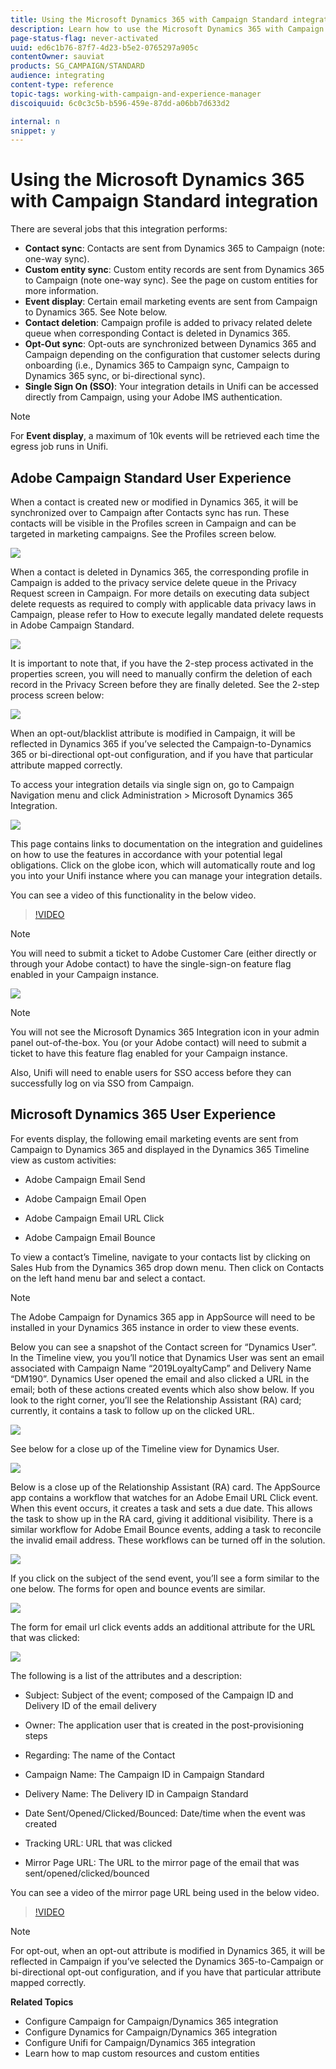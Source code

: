```yaml
---
title: Using the Microsoft Dynamics 365 with Campaign Standard integration
description: Learn how to use the Microsoft Dynamics 365 with Campaign Standard integration
page-status-flag: never-activated
uuid: ed6c1b76-87f7-4d23-b5e2-0765297a905c
contentOwner: sauviat
products: SG_CAMPAIGN/STANDARD
audience: integrating
content-type: reference
topic-tags: working-with-campaign-and-experience-manager
discoiquuid: 6c0c3c5b-b596-459e-87dd-a06bb7d633d2

internal: n
snippet: y
---
```


# Using the Microsoft Dynamics 365 with Campaign Standard integration

There are several jobs that this integration performs:

* **Contact sync**: Contacts are sent from Dynamics 365 to Campaign (note: one-way sync).
* **Custom entity sync**: Custom entity records are sent from Dynamics 365 to Campaign (note one-way sync).  See the page on custom entities for more information.
* **Event display**: Certain email marketing events are sent from Campaign to Dynamics 365. See Note below.
* **Contact deletion**: Campaign profile is added to privacy related delete queue when corresponding Contact is deleted in Dynamics 365. 
* **Opt-Out sync**: Opt-outs are synchronized between Dynamics 365 and Campaign depending on the configuration that customer selects during onboarding (i.e., Dynamics 365 to Campaign sync, Campaign to Dynamics 365 sync, or bi-directional sync).
* **Single Sign On (SSO)**: Your integration details in Unifi can be accessed directly from Campaign, using your Adobe IMS authentication.

>[!NOTE]
>
>For **Event display**, a maximum of 10k events will be retrieved each time the egress job runs in Unifi.

## Adobe Campaign Standard User Experience

When a contact is created new or modified in Dynamics 365, it will be synchronized over to Campaign after Contacts sync has run.  These contacts will be visible in the Profiles screen in Campaign and can be targeted in marketing campaigns.  See the Profiles screen below.

![](assets/MSdynamicsACS-usage1.png)

When a contact is deleted in Dynamics 365, the corresponding profile in Campaign is added to the privacy service delete queue in the Privacy Request screen in Campaign.  For more details on executing data subject delete requests as required to comply with applicable data privacy laws in Campaign, please refer to How to execute legally mandated delete requests in Adobe Campaign Standard.

![](assets/MSdynamicsACS-usage2.png)

It is important to note that, if you have the 2-step process activated in the properties screen, you will need to manually confirm the deletion of each record in the Privacy Screen before they are finally deleted.  See the 2-step process screen below:

![](assets/MSdynamicsACS-usage3.png)

When an opt-out/blacklist attribute is modified in Campaign, it will be reflected in Dynamics 365 if you’ve selected the Campaign-to-Dynamics 365 or bi-directional opt-out configuration, and if you have that particular attribute mapped correctly.

To access your integration details via single sign on, go to Campaign Navigation menu and click Administration > Microsoft Dynamics 365 Integration. 

![](assets/sso_d365_admin_panel.png)

This page contains links to documentation on the integration and guidelines on how to use the features in accordance with your potential legal obligations. Click on the globe icon, which will automatically route and log you into your Unifi instance where you can manage your integration details.

You can see a video of this functionality in the below video.

>[!VIDEO](https://video.tv.adobe.com/v/29254)

>[!NOTE]
>
>You will need to submit a ticket to Adobe Customer Care (either directly or through your Adobe contact) to have the single-sign-on feature flag enabled in your Campaign instance.

![](assets/sso_screen.png)

>[!NOTE]
>
>You will not see the Microsoft Dynamics 365 Integration icon in your  admin panel out-of-the-box.  You (or your Adobe contact) will need to submit a ticket to have this feature flag enabled for your Campaign instance.
>
>Also, Unifi will need to enable users for SSO access before they can successfully log on via SSO from Campaign.

## Microsoft Dynamics 365 User Experience

For events display, the following email marketing events are sent from Campaign to Dynamics 365 and displayed in the Dynamics 365 Timeline view as custom activities:

* Adobe Campaign Email Send

* Adobe Campaign Email Open

* Adobe Campaign Email URL Click

* Adobe Campaign Email Bounce

To view a contact’s Timeline, navigate to your contacts list by clicking on Sales Hub from the Dynamics 365 drop down menu.  Then click on Contacts on the left hand menu bar and select a contact.

>[!NOTE]
>
>The Adobe Campaign for Dynamics 365 app in AppSource will need to be installed in your Dynamics 365 instance in order to view these events.

Below you can see a snapshot of the Contact screen for “Dynamics User”.  In the Timeline view, you you’ll notice that Dynamics User was sent an email associated with Campaign Name “2019LoyaltyCamp” and Delivery Name “DM190”.  Dynamics User opened the email and also clicked a URL in the email; both of these actions created events which also show below.  If you look to the right corner, you’ll see the Relationship Assistant (RA) card; currently, it contains a task to follow up on the clicked URL.

![](assets/do-not-localize/MSdynamicsACS-usage4.png)

See below for a close up of the Timeline view for Dynamics User.

![](assets/do-not-localize/MSdynamicsACS-usage5.png)

Below is a close up of the Relationship Assistant (RA) card.  The AppSource app contains a workflow that watches for an Adobe Email URL Click event.  When this event occurs, it creates a task and sets a due date.  This allows the task to show up in the RA card, giving it additional visibility.  There is a similar workflow for Adobe Email Bounce events, adding a task to reconcile the invalid email address.  These workflows can be turned off in the solution.

![](assets/do-not-localize/MSdynamicsACS-usage6.png)

If you click on the subject of the send event, you’ll see a form similar to the one below.  The forms for open and bounce events are similar.

![](assets/do-not-localize/mirror_page_url_send.png)

The form for email url click events adds an additional attribute for the URL that was clicked:

![](assets/do-not-localize/mirror_page_url_click.png)

The following is a list of the attributes and a description:

* Subject: Subject of the event; composed of the Campaign ID and Delivery ID of the email delivery

* Owner: The application user that is created in the post-provisioning steps

* Regarding: The name of the Contact

* Campaign Name: The Campaign ID in Campaign Standard

* Delivery Name: The Delivery ID in Campaign Standard

* Date Sent/Opened/Clicked/Bounced: Date/time when the event was created

* Tracking URL: URL that was clicked

* Mirror Page URL: The URL to the mirror page of the email that was sent/opened/clicked/bounced

You can see a video of the mirror page URL being used in the below video.

>[!VIDEO](https://video.tv.adobe.com/v/29253)

>[!NOTE]
>
>For opt-out, when an opt-out attribute is modified in Dynamics 365, it will be reflected in Campaign if you’ve selected the Dynamics 365-to-Campaign or bi-directional opt-out configuration, and if you have that particular attribute mapped correctly.

**Related Topics**

* Configure Campaign for Campaign/Dynamics 365 integration
* Configure Dynamics for Campaign/Dynamics 365 integration
* Configure Unifi for Campaign/Dynamics 365 integration
* Learn how to map custom resources and custom entities